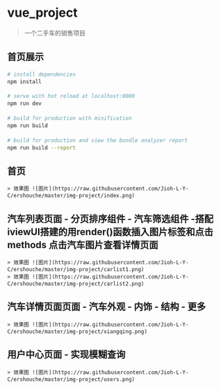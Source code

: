 # vue_project

> 一个二手车的销售项目

## 首页展示

``` bash
# install dependencies
npm install

# serve with hot reload at localhost:8080
npm run dev

# build for production with minification
npm run build

# build for production and view the bundle analyzer report
npm run build --report
```
## 首页
    > 效果图 ![图片](https://raw.githubusercontent.com/Jioh-L-Y-C/ershouche/master/img-project/index.png)

## 汽车列表页面  - 分页排序组件 - 汽车筛选组件 -搭配iviewUI搭建的用render()函数插入图片标签和点击methods 点击汽车图片查看详情页面
    > 效果图 ![图片](https://raw.githubusercontent.com/Jioh-L-Y-C/ershouche/master/img-project/carlist1.png)
    > 效果图 ![图片](https://raw.githubusercontent.com/Jioh-L-Y-C/ershouche/master/img-project/carlist2.png)

## 汽车详情页面页面 - 汽车外观 - 内饰 - 结构 - 更多

    > 效果图 ![图片](https://raw.githubusercontent.com/Jioh-L-Y-C/ershouche/master/img-project/xiangqing.png)


## 用户中心页面 - 实现模糊查询
    > 效果图 ![图片](https://raw.githubusercontent.com/Jioh-L-Y-C/ershouche/master/img-project/users.png)